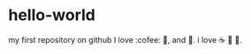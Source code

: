 # hello-world
my first repository on github
I love :cofee: :pizza:, and :dancer:.
i love :coffee: :pizza: :dancer:.
